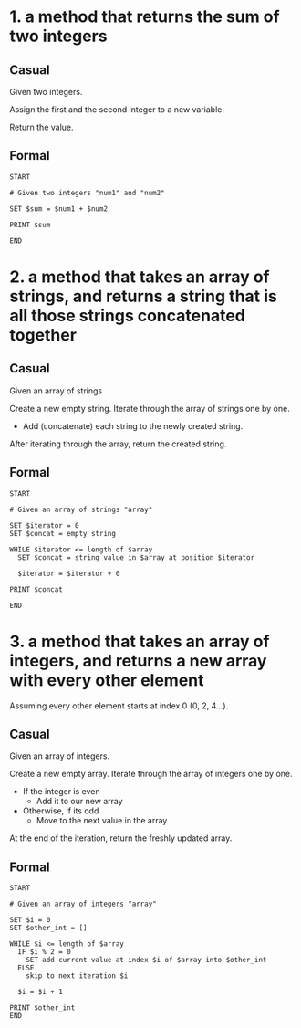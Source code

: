 # 1. a method that returns the sum of two integers

## Casual

Given two integers.

Assign the first and the second integer to a new variable.

Return the value.


## Formal

```
START

# Given two integers "num1" and "num2"

SET $sum = $num1 + $num2

PRINT $sum

END
```


# 2. a method that takes an array of strings, and returns a string that is all those strings concatenated together 

## Casual

Given an array of strings

Create a new empty string.
Iterate through the array of strings one by one.
  - Add (concatenate) each string to the newly created string.

After iterating through the array, return the created string.

## Formal

```
START

# Given an array of strings "array"

SET $iterator = 0
SET $concat = empty string

WHILE $iterator <= length of $array
  SET $concat = string value in $array at position $iterator

  $iterator = $iterator + 0

PRINT $concat

END
```


# 3. a method that takes an array of integers, and returns a new array with every other element 

Assuming every other element starts at index 0 (0, 2, 4...).


## Casual

Given an array of integers.

Create a new empty array.
Iterate through the array of integers one by one.
  - If the integer is even
    - Add it to our new array
  - Otherwise, if its odd
    - Move to the next value in the array

At the end of the iteration, return the freshly updated array.


## Formal

```
START

# Given an array of integers "array"

SET $i = 0
SET $other_int = []

WHILE $i <= length of $array
  IF $i % 2 = 0
    SET add current value at index $i of $array into $other_int
  ELSE
    skip to next iteration $i

  $i = $i + 1

PRINT $other_int
END
```
